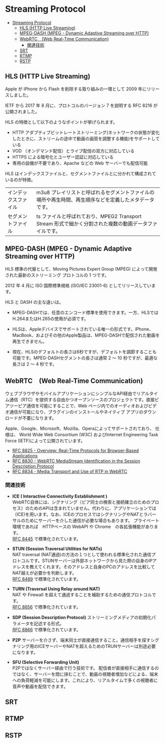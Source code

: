 # Streaming Protocol

- [Streaming Protocol](#streaming-protocol)
  - [HLS (HTTP Live Streaming)](#hls-http-live-streaming)
  - [MPEG-DASH (MPEG - Dynamic Adaptive Streaming over HTTP)](#mpeg-dash-mpeg---dynamic-adaptive-streaming-over-http)
  - [WebRTC　(Web Real-Time Communication)](#webrtcweb-real-time-communication)
    - [関連技術](#関連技術)
  - [SRT](#srt)
  - [RTMP](#rtmp)
  - [RSTP](#rstp)

## HLS (HTTP Live Streaming)

Apple が iPhone から Flash を削除する取り組みの一環として 2009 年にリリースしました。

IETF から 2017 年 8 月に、プロトコルのバージョン 7 を説明する RFC 8216 が公開されました。

HLS の特徴として以下のようなポイントが挙げられます。

- HTTP アダプティブビットレートストリーミング(ネットワークの状態が変化したときに、ストリームの途中で動画の画質を調整する機能)をサポートしている
- VOD （オンデマンド配信）とライブ配信の双方に対応している
- HTTPS による暗号化とユーザー認証に対応している
- 専用の設備が不要であり、Apache などの Web サーバーでも配信可能

HLS はインデックスファイルと、セグメントファイルとに分かれて構成されているのが特徴。

|                      |                                                                                                        |
| -------------------- | ------------------------------------------------------------------------------------------------------ |
| インデックスファイル | m3u8 プレイリストと呼ばれるセグメントファイルの場所や再生時間、再生順序などを定義したメタデータです。  |
| セグメントファイル   | ts ファイルと呼ばれており、MPEG2 Transport Stream 形式で細かく分割された複数の動画データファイルです。 |

## MPEG-DASH (MPEG - Dynamic Adaptive Streaming over HTTP)

HLS 標準の代替として、Moving Pictures Expert Group (MPEG) によって開発された最新のストリーミング プロトコルの 1 つです。

2012 年 4 月に ISO 国際標準規格 (ISO/IEC 23001-6) としてリリースしています。

HLS と DASH の主な違いは。

- MPEG-DASHでは、任意のエンコード標準を使用できます。一方、HLSではH.264またはH.265の使用が必須です。

- HLSは、Appleデバイスでサポートされている唯一の形式です。iPhone、MacBook、およびその他のApple製品は、MPEG-DASHで配信された動画を再生できません。

- 現在、HLSのデフォルトの長さは6秒ですが、デフォルトを調節することも可能です。MPEG-DASHセグメントの長さは通常 2 ～ 10 秒ですが、最適な長さは 2 ～ 4 秒です。

## WebRTC　(Web Real-Time Communication)

ウェブブラウザやモバイルアプリケーションにシンプルなAPI経由でリアルタイム通信（RTC）を提供する自由かつオープンソースのプロジェクトです。直接ピアツーピア通信を可能にすることで、Web ページ内でのオーディオおよびビデオ通信が可能になり、プラグインのインストールやネイティブ アプリのダウンロードが不要になります。

Apple、Google、Microsoft、Mozilla、Operaによってサポートされており、
仕様は、 World Wide Web Consortium (W3C) およびInternet Engineering Task Force (IETF)によって公開されています。

- [RFC 8825 - Overview: Real-Time Protocols for Browser-Based Applications](https://tex2e.github.io/rfc-translater/html/rfc8825.html)
- [RFC 8830 - WebRTC MediaStream Identification in the Session Description Protocol](https://tex2e.github.io/rfc-translater/html/rfc8830.html)
- [RFC 8834 - Media Transport and Use of RTP in WebRTC](https://tex2e.github.io/rfc-translater/html/rfc8834.html)

### 関連技術

- **ICE ( Interactive Connectivity Establishment )**  
WebRTC自体には、シグナリング（ピア同士の検索と接続確立のためのプロセス）のためのAPIは含まれていません。代わりに、アプリケーションでは（ICE)を用います。なお、ICEのプロセスではシグナリングやNATとラバーサルのためにサーバーを介した通信が必要な場合もあります。
プライベート環境であれば　HTTPベースの WebAPI や Chrome　の各拡張機能があります。  
[RFC 8445](https://tex2e.github.io/rfc-translater/html/rfc8445.html) で標準化されています。

- **STUN (Session Traversal Utilities for NATs)**  
NAT traversal (NAT通過)の方法の１つとして使われる標準化された通信プロトコルです。STUNサーバーは外部ネットワークから見た際の自身のIPアドレスを教えてくれます。そのアドレスと自身のPCのアドレスを比較してNAT越えが必要かを判断します。  
[RFC 8489](https://tex2e.github.io/rfc-translater/html/rfc8489.html) で標準化されています。

- **TURN (Traversal Using Relay around NAT)**  
NAT や Firewall を超えて通過することを補助するための通信プロトコルです。  
[RFC 8656](https://tex2e.github.io/rfc-translater/html/rfc8656.html) で標準化されています。

- **SDP (Session Description Protocol)**
ストリーミングメディアの初期化パラメータを記述する形式。  
[RFC 8866](https://tex2e.github.io/rfc-translater/html/rfc8866.html) で標準化されています。

- **P2P**
サーバーを介さず、端末同士が直接通信すること。通信相手を探すシグナリング用のICEサーバーやNATを超えるためのTRUNサーバーは別途必要になります。

- **SFU (Selective Forwarding Unit)**  
P2Pではなくサーバー経由で行う技術です。
配信者が直接相手に通信するのではなく、サーバーを間に挟むことで、動画の視聴者増加などによる、端末への負荷軽減を可能にします。これにより、リアルタイムで多くの視聴者に音声や動画を配信できます。

## SRT

## RTMP

## RSTP

